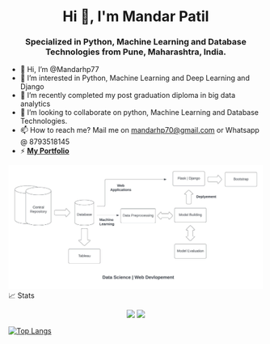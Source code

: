 <h1 align="center">Hi 👋, I'm Mandar Patil</h1>
<h3 align="center">Specialized in Python, Machine Learning and Database Technologies from Pune, Maharashtra, India.</h3>

- 👋 Hi, I’m @Mandarhp77
- 👀 I’m interested in Python, Machine Learning and Deep Learning and Django
- 🌱 I’m recently completed my post graduation diploma in big data analytics
- 💞️ I’m looking to collaborate on python, Machine Learning and Database Technologies.
- 📫 How to reach me? Mail me on mandarhp70@gmail.com or Whatsapp @ 8793518145
- ⚡ **[My Portfolio](https://mandarhp77.github.io/staticweb/)**


<img src="Github.jpeg" class="img-fluid" alt="">
📈 Stats
<br>
<p align="center">
	<img width="48%" src="https://github-readme-stats.vercel.app/api?username=Mandarhp77&show_icons=true&theme=highcontrast" />
        <img width="48%" src="https://github-readme-streak-stats.herokuapp.com/?user=Mandarhp77&theme=highcontrast" />
</p>


[![Top Langs](https://github-readme-stats.vercel.app/api/top-langs/?username=Mandarhp77&layout=compact)](https://github.com/anuraghazra/github-readme-stats)



<!---
Mandarhp77/Mandarhp77 is a ✨ special ✨ repository because its `README.md` (this file) appears on your GitHub profile.
You can click the Preview link to take a look at your changes.
--->
